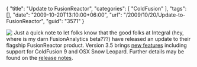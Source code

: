 {
	"title": "Update to FusionReactor",
	"categories": [
		"ColdFusion"
	],
	"tags": [],
	"date": "2009-10-20T13:10:00+06:00",
	"url": "/2009/10/20/Update-to-FusionReactor",
	"guid": "3571"
}

<img src="https://static.raymondcamden.com/images/cfjedi/logofr.png" align="left" style="margin-right:5px"/>
Just a quick note to let folks know that the good folks at Integral (hey, where is my darn FusionAnalytics beta???) have released an update to their flagship FusionReactor product. Version 3.5 brings <a href="http://www.fusion-reactor.com/newsletter/latest.cfm">new features</a> including support for ColdFusion 9 and OSX Snow Leopard. Further details may be found on the <a href="http://www.fusion-reactor.com/support/kb/FRS-230.cfm">release notes</a>.
<br clear="left">
